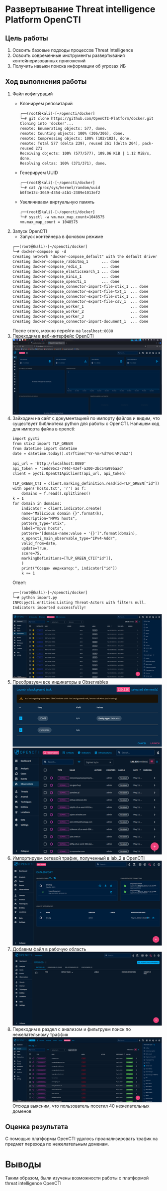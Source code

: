 # Развертывание Threat intelligence Platform OpenCTI
## Цель работы 
1. Освоить базовые подходы процессов Threat Intelligence
2. Освоить современные инструменты развертывания контейнеризованных приложений
3. Получить навыки поиска информации об угрозах ИБ
## Ход выполнения работы
1. Файл кофигураций
    * Клонируем репозитарий
        ```
        ┌──(root㉿kali)-[~/opencti/docker]
        └─# git clone https://github.com/OpenCTI-Platform/docker.git 
        Cloning into 'docker'...
        remote: Enumerating objects: 577, done.
        remote: Counting objects: 100% (306/306), done.
        remote: Compressing objects: 100% (102/102), done.
        remote: Total 577 (delta 239), reused 261 (delta 204), pack-reused 271
        Receiving objects: 100% (577/577), 109.06 KiB | 1.12 MiB/s, done.
        Resolving deltas: 100% (371/371), done.
        ```
    * Генерируем UUID
        ```
        ┌──(root㉿kali)-[~/opencti/docker]
        └─# cat /proc/sys/kernel/random/uuid
        b0f3e13c-3049-4354-a1b1-2389e1013ef2
        ``` 
    
    * Увеличиваем виртуальную память
        ```
        ┌──(root㉿kali)-[~/opencti/docker]
        └─# sysctl -w vm.max_map_count=1048575
        vm.max_map_count = 1048575
        ```
2. Запуск OpenCTI
    * Запуск контейнера в фоновом режиме
    ```
    ┌──(root㉿kali)-[~/opencti/docker]
    └─# docker-compose up -d
    Creating network "docker-compose_default" with the default driver
    Creating docker-compose_rabbitmq_1      ... done
    Creating docker-compose_redis_1         ... done
    Creating docker-compose_elasticsearch_1 ... done
    Creating docker-compose_minio_1         ... done
    Creating docker-compose_opencti_1       ... done
    Creating docker-compose_connector-import-file-stix_1 ... done
    Creating docker-compose_connector-export-file-txt_1  ... done
    Creating docker-compose_connector-export-file-stix_1 ... done
    Creating docker-compose_connector-export-file-csv_1  ... done
    Creating docker-compose_worker_1                     ... done
    Creating docker-compose_worker_2                     ... done
    Creating docker-compose_worker_3                     ... done
    Creating docker-compose_connector-import-document_1  ... done
    ```
    После этого, можно перейти на `localhost:8088`
3. Переходим в веб-интерфейс OpenCTI
![All text](./screenshots/lab_4_1.png)
5. Зайходим на сайт с документацией по импорту файлов и видим, что существует библиотека python для работы с OpenCTI. 
   Напишем код для импорта файла в opencti:
    ```
    import pycti
    from stix2 import TLP_GREEN
    from datetime import datetime
    date = datetime.today().strftime("%Y-%m-%dT%H:%M:%SZ")

    api_url = 'http://localhost:8080'
    api_token = 'cedd95c3-744d-43ef-a300-2bc54a99baad'
    client = pycti.OpenCTIApiClient(api_url, api_token)

    TLP_GREEN_CTI = client.marking_definition.read(id=TLP_GREEN["id"])
    with open('hosts.txt', 'r') as f:
        domains = f.read().splitlines()
    k = 1
    for domain in domains:
        indicator = client.indicator.create(
        name="Malicious domain {}".format(k),
        description="MPVS hosts",
        pattern_type="stix",
        label="mpvs hosts",
        pattern="[domain-name:value = '{}']".format(domain),
        x_opencti_main_observable_type="IPv4-Addr",
        valid_from=date,
        update=True,
        score=75,
        markingDefinitions=[TLP_GREEN_CTI["id"]],
        )
        print("Создан индикатор:", indicator["id"])
        k += 1
    ```
    Ответ:
    ```
    ┌──(root㉿kali)-[~/opencti/docker]
    └─# python import.py
    INFO:pycti.entities:Listing Threat-Actors with filters null.
    Indicators imported successfully!
    ```
    ![All text](./screenshots/lab_4_2.png)
5. Преобразуем все индикаторы в Observables
![All text](./screenshots/lab_4_3.png)
![All text](./screenshots/lab_4_4.png)
7. Импортируем сетевой трафик, полученный в lab_2 в OpenCTI
![All text](./screenshots/lab_4_5.png)
9. Добавим файл в рабочую область
![All text](./screenshots/lab_4_6.png)
11. Переходим в раздел с анализом и фильтруем поиск по нежелательному траффик
    ![All text](./screenshots/lab_4_7.png)
    Отсюда выясним, что пользователь посетил 40 нежелательных доменов
## Оценка результата
С помощью платформы OpenCTI удалось проанализировать трафик на предмет перехода по нежелательным доменам.
# Выводы
Таким образом, были изучены возможности работы с платформой threat intelligence OpenCTI
